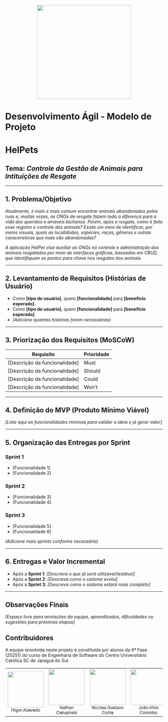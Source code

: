 <p align="center">
    <img loading="lazy" src="https://files.engaged.com.br/5db0810e95b4f900077e887e/account/5db0810e95b4f900077e887e/xMCS8NFKTMqwhefy8WLd_catolica-horizontal.png" width="300">
</p>

# Desenvolvimento Ágil - Modelo de Projeto

# HelPets

## Tema: *Controle da Gestão de Animais para Intituições de Resgate*

---

## 1. Problema/Objetivo

*Atualmente, é mais e mais comum encontrar animais abandonados pelas ruas e, muitas vezes, as ONGs de resgate fazem toda a diferença para a vida dos queridos e amáveis bichanos.*
*Porém, após o resgate, como é feito esse registro e controle dos animais? Existe um meio de identificar, por meios visuais, quais as localidades, espécies, raças, gêneros e outras caracerísticas que mais são abandonadas?*

*A aplicação HelPet visa auxiliar as ONGs no controle e administração dos animais resgatados por meio de interfaces gráficas, baseadas em CRUD, que identifiquem os pontos para chave nos resgates dos animais.*

---

## 2. Levantamento de Requisitos (Histórias de Usuário)

- Como **[tipo de usuário]**, quero **[funcionalidade]** para **[benefício esperado]**.
- Como **[tipo de usuário]**, quero **[funcionalidade]** para **[benefício esperado]**.
- *(Adicione quantas histórias forem necessárias)*

---

## 3. Priorização dos Requisitos (MoSCoW)

| Requisito                                   | Prioridade |
|---------------------------------------------|------------|
| [Descrição da funcionalidade]               | Must       |
| [Descrição da funcionalidade]               | Should     |
| [Descrição da funcionalidade]               | Could      |
| [Descrição da funcionalidade]               | Won’t      |

---

## 4. Definição do MVP (Produto Mínimo Viável)

*[Liste aqui as funcionalidades mínimas para validar a ideia e já gerar valor]*

---

## 5. Organização das Entregas por Sprint

### Sprint 1
- [Funcionalidade 1]
- [Funcionalidade 2]

### Sprint 2
- [Funcionalidade 3]
- [Funcionalidade 4]

### Sprint 3
- [Funcionalidade 5]
- [Funcionalidade 6]

*(Adicione mais sprints conforme necessário)*

---

## 6. Entregas e Valor Incremental

- Após a **Sprint 1**: *[Descreva o que já será utilizável/testável]*
- Após a **Sprint 2**: *[Descreva como o sistema evolui]*
- Após a **Sprint 3**: *[Descreva como o sistema estará mais completo]*

---

## Observações Finais

*[Espaço livre para anotações da equipe, aprendizados, dificuldades ou sugestões para próximas etapas]*

## Contribuidores
A equipe envolvida neste projeto é constituída por alunos da 6ª Fase (20251) do curso de Engenharia de Software do Centro Universitário Católica SC de Jaraguá do Sul.

<div align="center">
<table>
  <tr>
    <td align="center"><a href="https://github.com/HigorAz"><img loading="lazy" src="https://avatars.githubusercontent.com/u/141787745?v=4" width="115"><br><sub>Higor Azevedo</sub></a></td>
    <td align="center"><a href="https://github.com/AoiteFoca"><img loading="lazy" src="https://avatars.githubusercontent.com/u/141975272?v=4" width="115"><br><sub>Nathan Cielusinski</sub></a></td>
    <td align="center"><a href="https://github.com/MrNicolass"><img loading="lazy" src="https://avatars.githubusercontent.com/u/80847876?v=4" width="115"><br><sub>Nicolas Gustavo Conte</sub></a></td>
    <td align="center"><a href="https://github.com/Colombao"><img loading="lazy" src="https://avatars.githubusercontent.com/u/128653143?v=4" width="115"><br><sub>João Vitor Colombo</sub></a></td>
    <td align="center"><a href="https://github.com/vitormz5"><img loading="lazy" src="https://avatars.githubusercontent.com/u/113218415?v=4" width="115"><br><sub>Vitor Maiochi Ziehlsdorff</sub></a></td>
    <td align="center"><a href="https://github.com/Gabrid-0"><img loading="lazy" src="https://avatars.githubusercontent.com/u/148984768?v=4" width="115"><br><sub>Gabriel de Oliveira</sub></a></td>
  </tr>
</div>

